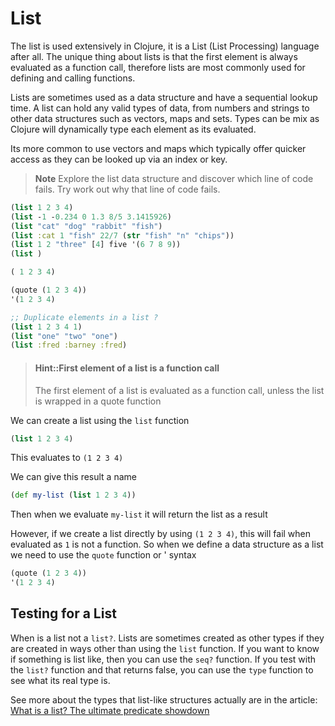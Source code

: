 # List

  The list is used extensively in Clojure, it is a List (List Processing) language after all.  The unique thing about lists is that the first element is always evaluated as a function call, therefore lists are most commonly used for defining and calling functions.

  Lists are sometimes used as a data structure and have a sequential lookup time.  A list can hold any valid types of data, from numbers and strings to other data structures such as vectors, maps and sets.  Types can be mix as Clojure will dynamically type each element as its evaluated.

  Its more common to use vectors and maps which typically offer quicker access as they can be looked up via an index or key.

> **Note** Explore the list data structure and discover which line of code fails.  Try work out why that line of code fails.

```clojure
(list 1 2 3 4)
(list -1 -0.234 0 1.3 8/5 3.1415926)
(list "cat" "dog" "rabbit" "fish")
(list :cat 1 "fish" 22/7 (str "fish" "n" "chips"))
(list 1 2 "three" [4] five '(6 7 8 9))
(list )

( 1 2 3 4)

(quote (1 2 3 4))
'(1 2 3 4)

;; Duplicate elements in a list ?
(list 1 2 3 4 1)
(list "one" "two" "one")
(list :fred :barney :fred)
```

> #### Hint::First element of a list is a function call
> The first element of a list is evaluated as a function call, unless the list is wrapped in a quote function

We can create a list using the `list` function

```clojure
(list 1 2 3 4)
```

This evaluates to `(1 2 3 4)`

We can give this result a name

```clojure
(def my-list (list 1 2 3 4))
```

Then when we evaluate `my-list` it will return the list as a result

However, if we create a list directly by using `(1 2 3 4)`, this will fail when evaluated as `1` is not a function.  So when we define a data structure as a list we need to use the `quote` function or ' syntax

```clojure
(quote (1 2 3 4))
'(1 2 3 4)
```


<!-- Clojure through code

;; one unique thing about lists is that the first element is always evaluated as a function call,
;; with the remaining elements as arguments.

;; So, defining a list just using () will cause an error

;; This list definition will fail, unless you have defined a function called 1
(1 2 3 4)  ;;fail

;; There is a special function called quote that tells Clojure to just treat the
;; list as data.

(quote (1 2 3 4))

;; This syntax is actually more code to type than (list 1 2 3 4),
;; so there is a shortcut for the quote function using the ' character

'(1 2 3 4)
'(-1 -0.234 0 1.3 8/5 3.1415926)
'("cat" "dog" "rabbit" "fish")
'(:cat :dog :rabbit :fish)
'(:cat 1 "fish" 22/7 (str "fish" "n" "chips"))

;; The quote shortcut is uses where ever you have a list that you want to treat just as data.
;; Another example is when you are including functions from other namespaces
;;(ns my-namespace.core
;;  use 'my-namespace.library)

 end of clojure through code -->


## Testing for a List

When is a list not a `list?`.  Lists are sometimes created as other types if they are created in ways other than using the `list` function.  If you want to know if something is list like, then you can use the `seq?` function.  If you test with the `list?` function and that returns false, you can use the `type` function to see what its real type is.

See more about the types that list-like structures actually are in the article: [What is a list? The ultimate predicate showdown](http://bytopia.org/2016/03/08/what-is-a-list/)
